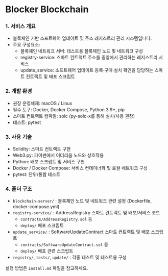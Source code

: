 # Blocker Blockchain

### 1. 서비스 개요
- 블록체인 기반 소프트웨어 업데이트 및 주소 레지스트리 관리 시스템입니다.
- 주요 구성요소:
  - 블록체인 네트워크 서버: 테스트용 블록체인 노드 및 네트워크 구성
  - registry-service: 스마트 컨트랙트 주소를 중앙에서 관리하는 레지스트리 서비스
  - update_service: 소프트웨어 업데이트 등록·구매·설치 확인을 담당하는 스마트 컨트랙트 및 배포 스크립트

### 2. 개발 환경
- 권장 운영체제: macOS / Linux
- 필수 도구: Docker, Docker Compose, Python 3.9+, pip
- 스마트 컨트랙트 컴파일: solc (py-solc-x를 통해 설치/사용 권장)
- 테스트: pytest

### 3. 사용 기술
- Solidity: 스마트 컨트랙트 구현
- Web3.py: 파이썬에서 이더리움 노드와 상호작용
- Python: 배포 스크립트 및 서비스 구현
- Docker / Docker Compose: 서비스 컨테이너화 및 로컬 네트워크 구성
- pytest: 단위/통합 테스트

### 4. 폴더 구조
- `blockchain-server/` : 블록체인 노드 및 네트워크 관련 설정 (Dockerfile, docker-compose.yml)
- `registry-service/` : AddressRegistry 스마트 컨트랙트 및 배포/서비스 코드
  - `contracts/AddressRegistry.sol` 등
  - `deploy/` 배포 스크립트
- `update_service/` : SoftwareUpdateContract 스마트 컨트랙트 및 배포 스크립트
  - `contracts/SoftwareUpdateContract.sol` 등
  - `deploy/` 배포 관련 스크립트
- `registry/`, `tests/`, `update/` : 각종 테스트 및 테스트용 구성

실행 방법은 `install.md` 파일을 참고하세요.